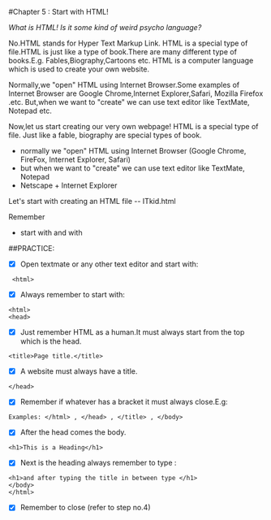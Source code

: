 #Chapter 5 : Start with HTML!

_What is HTML! Is it some kind of weird psycho language?_
 
No.HTML stands for Hyper Text Markup Link.
HTML is a special type of file.HTML is just like a type of book.There are many different type of books.E.g. Fables,Biography,Cartoons etc.
HTML is a computer language which is used to create your own website. 

Normally,we "open" HTML using Internet Browser.Some examples of Internet Browser are Google Chrome,Internet Explorer,Safari, Mozilla Firefox .etc.
But,when we want to "create" we can use text editor like TextMate, Notepad etc.

Now,let us start creating our very own webpage!
HTML is a special type of file. Just like a fable, biography are special types of book.

- normally we "open" HTML using Internet Browser (Google Chrome, FireFox, Internet Explorer, Safari)
- but when we want to "create" we can use text editor like TextMate, Notepad
- Netscape + Internet Explorer

Let's start with creating an HTML file -- ITkid.html

Remember

- start with <html> and with </html>


##PRACTICE:

- [x] Open textmate or any other text editor and start with:

```
 <html>

```
- [x] Always remember to start with:

```
<html>
<head>

```
- [x] Just remember HTML as a human.It must always start from the top which is the head.

```
<title>Page title.</title>

```
- [x] A website must always have a title.

```
</head>

```
- [x] Remember if whatever has a bracket it must always close.E.g:

```
Examples: </html> , </head> , </title> , </body>

```
- [x] After the head comes the body.

```
<h1>This is a Heading</h1>

```
- [x] Next is the heading always remember to type :

```
<h1>and after typing the title in between type </h1>
</body>
</html>

```
- [x] Remember to close (refer to step no.4)



